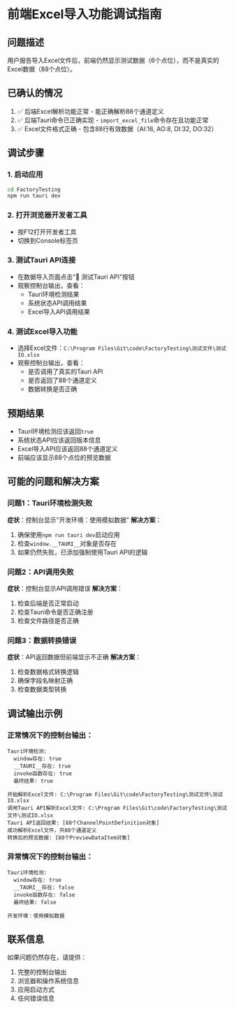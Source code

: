 # 前端Excel导入功能调试指南

## 问题描述
用户报告导入Excel文件后，前端仍然显示测试数据（6个点位），而不是真实的Excel数据（88个点位）。

## 已确认的情况
1. ✅ 后端Excel解析功能正常 - 能正确解析88个通道定义
2. ✅ 后端Tauri命令已正确实现 - `import_excel_file`命令存在且功能正常
3. ✅ Excel文件格式正确 - 包含88行有效数据（AI:16, AO:8, DI:32, DO:32）

## 调试步骤

### 1. 启动应用
```bash
cd FactoryTesting
npm run tauri dev
```

### 2. 打开浏览器开发者工具
- 按F12打开开发者工具
- 切换到Console标签页

### 3. 测试Tauri API连接
- 在数据导入页面点击"🔧 测试Tauri API"按钮
- 观察控制台输出，查看：
  - Tauri环境检测结果
  - 系统状态API调用结果
  - Excel导入API调用结果

### 4. 测试Excel导入功能
- 选择Excel文件：`C:\Program Files\Git\code\FactoryTesting\测试文件\测试IO.xlsx`
- 观察控制台输出，查看：
  - 是否调用了真实的Tauri API
  - 是否返回了88个通道定义
  - 数据转换是否正确

## 预期结果
- Tauri环境检测应该返回`true`
- 系统状态API应该返回版本信息
- Excel导入API应该返回88个通道定义
- 前端应该显示88个点位的预览数据

## 可能的问题和解决方案

### 问题1：Tauri环境检测失败
**症状**：控制台显示"开发环境：使用模拟数据"
**解决方案**：
1. 确保使用`npm run tauri dev`启动应用
2. 检查`window.__TAURI__`对象是否存在
3. 如果仍然失败，已添加强制使用Tauri API的逻辑

### 问题2：API调用失败
**症状**：控制台显示API调用错误
**解决方案**：
1. 检查后端是否正常启动
2. 检查Tauri命令是否正确注册
3. 检查文件路径是否正确

### 问题3：数据转换错误
**症状**：API返回数据但前端显示不正确
**解决方案**：
1. 检查数据格式转换逻辑
2. 确保字段名映射正确
3. 检查数据类型转换

## 调试输出示例

### 正常情况下的控制台输出：
```
Tauri环境检测:
  window存在: true
  __TAURI__存在: true
  invoke函数存在: true
  最终结果: true

开始解析Excel文件: C:\Program Files\Git\code\FactoryTesting\测试文件\测试IO.xlsx
调用Tauri API解析Excel文件: C:\Program Files\Git\code\FactoryTesting\测试文件\测试IO.xlsx
Tauri API返回结果: [88个ChannelPointDefinition对象]
成功解析Excel文件，共88个通道定义
转换后的预览数据: [88个PreviewDataItem对象]
```

### 异常情况下的控制台输出：
```
Tauri环境检测:
  window存在: true
  __TAURI__存在: false
  invoke函数存在: false
  最终结果: false

开发环境：使用模拟数据
```

## 联系信息
如果问题仍然存在，请提供：
1. 完整的控制台输出
2. 浏览器和操作系统信息
3. 应用启动方式
4. 任何错误信息 